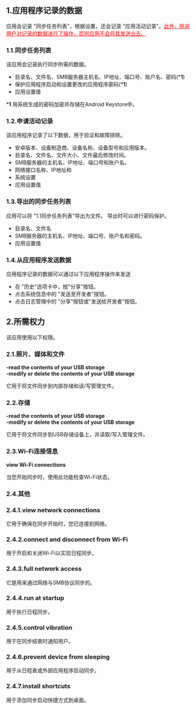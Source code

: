 ## 1.应用程序记录的数据

应用会记录 "同步任务列表"，根据设置，还会记录 "应用活动记录"。<span style="color: red; "><u>此外，除非用户对记录的数据进行了操作，否则应用不会将其发送出去。</u></span>

### 1.1.同步任务列表

该应用会记录执行同步所需的数据。
- 目录名、文件名、SMB服务器主机名、IP地址、端口号、账户名、密码(***1**)
- 保护应用程序启动和设置更改的应用程序密码(***1**)
- 应用设置值

***1** 用系统生成的密码加密并存储在Android Keystore中。

### 1.2.申请活动记录

该应用程序记录了以下数据，用于验证和故障排除。
- 安卓版本、设备制造商、设备名称、设备型号和应用版本。
- 目录名、文件名、文件大小、文件最后修改时间。
- SMB服务器的主机名、IP地址、端口号和账户名。
- 网络接口名称、IP地址和
- 系统设置
- 应用设置值

### 1.3.导出的同步任务列表

应用可以将 "1.1同步任务列表"导出为文件。 导出时可以进行密码保护。
- 目录名、文件名
- SMB服务器的主机名、IP地址、端口号、账户名和密码。
- 应用设置值

### 1.4.从应用程序发送数据

应用程序记录的数据可以通过以下应用程序操作来发送
- 在 "历史"选项卡中，按"分享"按钮。
- 点击系统信息中的 "发送至开发者"按钮。
- 点击日志管理中的 "分享"按钮或"发送给开发者"按钮。

## 2.所需权力

该应用使用以下权限。

### 2.1.照片、媒体和文件

**-read the contents of your USB storage**  
**-modify or delete the contents of your USB storage**

它用于将文件同步到内部存储和读/写管理文件。

### 2.2.存储

**-read the contents of your USB storage**  
**-modify or delete the contents of your USB storage**

它用于将文件同步到USB存储设备上，并读取/写入管理文件。

### 2.3.Wi-Fi连接信息

**view Wi-Fi connections**

当您开始同步时，使用此功能检查Wi-Fi状态。

### 2.4.其他

### 2.4.1.view network connections

它用于确保在同步开始时，您已连接到网络。

### 2.4.2.connect and disconnect from Wi-Fi

用于开启和关闭Wi-Fi以实现日程同步。

### 2.4.3.full network access

它是用来通过网络与SMB协议同步的。

### 2.4.4.run at startup

用于执行日程同步。

### 2.4.5.control vibration

用于在同步结束时通知用户。

### 2.4.6.prevent device from sleeping

用于从日程表或外部应用程序启动同步。

### 2.4.7.install shortcuts

用于添加同步启动快捷方式到桌面。